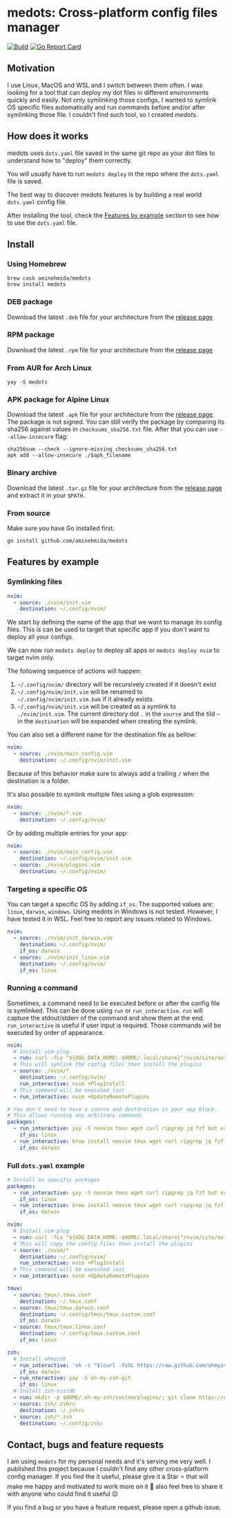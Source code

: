 # medots: Cross-platform config files manager
[![Build](https://github.com/aminehmida/medots/actions/workflows/build.yaml/badge.svg)](https://github.com/aminehmida/medots/actions/workflows/build.yaml) [![Go Report Card](https://goreportcard.com/badge/github.com/aminehmida/medots)](https://goreportcard.com/report/github.com/aminehmida/medots)

## Motivation

I use Linux, MacOS and WSL and I switch between them often. I was looking for a tool that can deploy my dot files in different environments quickly and easily. Not only symlinking those configs, I wanted to symlink OS specific files automatically and run commands before and/or after symlinking those file. I couldn't find such tool, so I created *medots*.

## How does it works

medots uses `dots.yaml` file saved in the same git repo as your dot files to understand how to "deploy" them correctly.

You will usually have to run `medots deploy` in the repo where the `dots.yaml` file is saved.

The best way to discover medots features is by building a real world `dots.yaml` config file.

After installing the tool, check the [Features by example](#features-by-example) section to see how to use the `dots.yaml` file.

## Install

### Using Homebrew

```shell
brew cask aminehmida/medots
brew install medots
```

### DEB package

Download the latest `.deb` file for your architecture from the [release page](https://github.com/aminehmida/medots/releases/latest)

### RPM package

Download the latest `.rpm` file for your architecture from the [release page](https://github.com/aminehmida/medots/releases/latest)

### From AUR for Arch Linux

```shell
yay -S medots
```

### APK package for Alpine Linux

Download the latest `.apk` file for your architecture from the [release page](https://github.com/aminehmida/medots/releases/latest).
The package is not signed. You can still verify the package by comparing its sha256 against values in `checksums_sha256.txt` file. After that you can use `--allow-insecure` flag:

```shell
sha256sum --check --ignore-missing checksums_sha256.txt
apk add --allow-insecure ./$apk_filename
```

### Binary archive

Download the latest `.tar.gz` file for your architecture from the [release page](https://github.com/aminehmida/medots/releases/latest) and extract it in your `$PATH`.

### From source

Make sure you have Go installed first.

```shell
go install github.com/aminehmida/medots
```

## Features by example

### Symlinking files

```yaml
nvim:
  - source: ./nvim/init.vim
    destination: ~/.config/nvim/
```

We start by defining the name of the app that we want to manage its config files. This is can be used to target that specific app if you don't want to deploy all your configs.

We can now run `medots deploy` to deploy all apps or `medots deploy nvim` to target nvim only.

The following sequence of actions will happen:

1. `~/.config/nvim/` directory will be recursively created if it doesn't exist
2. `~/.config/nvim/init.vim` will be renamed to `~/.config/nvim/init.vim.bak` if it already exists
3. `~/.config/nvim/init.vim` will be created as a symlink to `./nvim/init.vim`. The current directory dot `.` in the `source` and the tild `~` in the `destination` will be expanded when creating the symlink.

You can also set a different name for the destination file as bellow:

```yaml
nvim:
  - source: ./nvim/main_config.vim
    destination: ~/.config/nvim/init.vim
```

Because of this behavior make sure to always add a trailing `/` when the destination is a folder.

It's also possible to symlink multiple files using a glob expression:

```yaml
nvim:
  - source: ./nvim/*.vim
    destination: ~/.config/nvim/
```

Or by adding multiple entries for your app:

```yaml
nvim:
  - source: ./nvim/main_config.vim
    destination: ~/.config/nvim/init.vim
  - source: ./nvim/plugins.vim
    destination: ~/.config/nvim/
```

### Targeting a specific OS

You can target a specific OS by adding `if_os`. The supported values are: `linux`, `darwin`, `windows`. Using medots in Windows is not tested. However, I have tested it in WSL. Feel free to report any issues related to Windows.

```yaml
nvim:
  - source: ./nvim/init_darwin.vim
    destination: ~/.config/nvim/
    if_os: darwin
  - source: ./nvim/init_linux.vim
    destination: ~/.config/nvim/
    if_os: linux
```

### Running a command

Sometimes, a command need to be executed before or after the config file is symlinked. This can be done using `run` or `run_interactive`. `run` will capture the stdout/stderr of the command and show them at the end. `run_interactive` is useful if user input is required. Those commands will be executed by order of appearance.

```yaml
nvim:
  # Install vim-plug
  - run: curl -fLo "${XDG_DATA_HOME:-$HOME/.local/share}"/nvim/site/autoload/plug.vim --create-dirs https://raw.githubusercontent.com/junegunn/vim-plug/master/plug.vim
  # This will symlink the config files then install the plugins
  - source: ./nvim/*
    destination: ~/.config/nvim/
    run_interactive: nvim +PlugInstall
  # This command will be executed last
  - run_interactive: nvim +UpdateRemotePlugins

# You don't need to have a source and destination in your app block.
# This allows running any arbitrary command:
packages:
  - run_interactive: yay -S neovim tmux wget curl ripgrep jq fzf bat exa fd git-delta github-cli sops age awscli kubectl asdf-vm python-poetry
    if_os: linux
  - run_interactive: brew install neovim tmux wget curl ripgrep jq fzf bat exa fd git-delta gh sops age awscli kubectl asdf poetry
    if_os: darwin
```

### Full `dots.yaml` example

```yaml
# Install os specific packages
packages:
  - run_interactive: yay -S neovim tmux wget curl ripgrep jq fzf bat exa fd git-delta github-cli sops age awscli kubectl asdf-vm python-poetry
    if_os: linux
  - run_interactive: brew install neovim tmux wget curl ripgrep jq fzf bat exa fd git-delta gh sops age awscli kubectl asdf poetry
    if_os: darwin

nvim:
  # Install vim-plug
  - run: curl -fLo "${XDG_DATA_HOME:-$HOME/.local/share}"/nvim/site/autoload/plug.vim --create-dirs https://raw.githubusercontent.com/junegunn/vim-plug/master/plug.vim
  # This will copy the config files then install the plugins
  - source: ./nvim/*
    destination: ~/.config/nvim/
    run_interactive: nvim +PlugInstall
  # This command will be executed last
  - run_interactive: nvim +UpdateRemotePlugins

tmux:
  - source: tmux/.tmux.conf
    destination: ~/.tmux.conf
  - source: tmux/tmux.darwin.conf
    destination: ~/.config/tmux/tmux.custom.conf
    if_os: darwin
  - source: tmux/tmux.linux.conf
    destination: ~/.config/tmux.custom.conf
    if_os: linux

zsh:
  # Install ohmyzsh
  - run_interactive: 'sh -c "$(curl -fsSL https://raw.github.com/ohmyzsh/ohmyzsh/master/tools/install.sh)"'
    if_os: darwin
  - run_nteractive: yay -S oh-my-zsh-git
    if_os: linux
  # Install zsh-histdb
  - run: mkdir -p $HOME/.oh-my-zsh/custom/plugins/; git clone https://github.com/larkery/zsh-histdb $HOME/.oh-my-zsh/custom/plugins/zsh-histdb
  - source: zsh/.zshrc
    destination: ~/.zshrc
  - source: zsh/*.zsh
    destination: ~/.config/zsh/
```

## Contact, bugs and feature requests

I am using `medots` for my personal needs and it's serving me very well. I published this project because I couldn't find any other cross-platform config manager. If you find the it useful, please give it a Star ⭐️ that will make me happy and motivated to work more on it 🤗 also feel free to share it with anyone who could find it useful 😉

If you find a bug or you have a feature request, please open a github issue.
